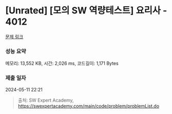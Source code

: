 # [Unrated] [모의 SW 역량테스트] 요리사 - 4012 

[문제 링크](https://swexpertacademy.com/main/code/problem/problemDetail.do?contestProbId=AWIeUtVakTMDFAVH) 

### 성능 요약

메모리: 13,552 KB, 시간: 2,026 ms, 코드길이: 1,171 Bytes

### 제출 일자

2024-05-11 22:21



> 출처: SW Expert Academy, https://swexpertacademy.com/main/code/problem/problemList.do